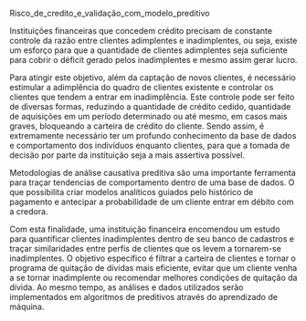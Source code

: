 Risco_de_credito_e_validação_com_modelo_preditivo

Instituições financeiras que concedem crédito precisam de constante controle da razão entre clientes adimplentes e inadimplentes, ou seja, existe um esforço para que a quantidade de clientes adimplentes seja suficiente para cobrir o déficit gerado pelos inadimplentes e mesmo assim gerar lucro.

Para atingir este objetivo, além da captação de novos clientes, é necessário estimular a adimplência do quadro de clientes existente e controlar os clientes que tendem a entrar em inadimplência. Este controle pode ser feito de diversas formas, reduzindo a quantidade de crédito cedido, quantidade de aquisições em um período determinado ou até mesmo, em casos mais graves, bloqueando a carteira de crédito do cliente. Sendo assim, é extremamente necessário ter um profundo conhecimento da base de dados e comportamento dos indivíduos enquanto clientes, para que a tomada de decisão por parte da instituição seja a mais assertiva possível.

Metodologias de análise causativa preditiva são uma importante ferramenta para traçar tendencias de comportamento dentro de uma base de dados. O que possibilita criar modelos analíticos guiados pelo histórico de pagamento e antecipar a probabilidade de um cliente entrar em débito com a credora.

Com esta finalidade, uma instituição financeira encomendou um estudo para quantificar clientes inadimplentes dentro de seu banco de cadastros e traçar similaridades entre perfis de clientes que os levem a tornarem-se inadimplentes. O objetivo específico é filtrar a carteira de clientes e tornar o programa de quitação de dívidas mais eficiente, evitar que um cliente venha a se tornar inadimplente ou recomendar melhores condições de quitação da dívida. Ao mesmo tempo, as análises e dados utilizados serão implementados em algoritmos de preditivos através do aprendizado de máquina.

